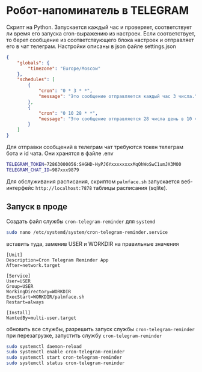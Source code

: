 # Робот-напоминатель в TELEGRAM

Скрипт на Python.
Запускается каждый час и проверяет, соответствует ли время его запуска cron-выражению из настроек.
Если соответствует, то берет сообщение из соответствующего блока настроек и отправляет его в чат телеграм.
Настройки описаны в json файле settings.json

```json
{
    "globals": {
        "timezone": "Europe/Moscow"
    },
    "schedules": [
        {
            "cron": "0 * 3 * *",
            "message": "Это сообщение отправляется каждый час 3 числа."
        },
        {
            "cron": "0 10 28 * *",
            "message": "Это сообщение отправляется 28 числа день в 10 часов."
        }
    ]
}
```

Для отправки сообщений в телеграм чат требуются токен телеграм бота и id чата. Они хранятся в файле .env

```sh
TELEGRAM_TOKEN=72863000056:SHGHD-HyPJ6YxxxxxxxxMqOhWoSwC1umJX3MO0
TELEGRAM_CHAT_ID=987xxx9879
```

Для обслуживания расписания, скриптом `palmface.sh` запускается веб-интерфейс `http://localhost:7878` таблицы расписания (sqlite).


## Запуск в проде

Создать файл службы `cron-telegram-reminder` для `systemd`

```sh
sudo nano /etc/systemd/system/cron-telegram-reminder.service
```
вставить туда, заменив USER и WORKDIR на правильные значения

```
[Unit]
Description=Cron Telegram Reminder App
After=network.target

[Service]
User=USER
Group=USER
WorkingDirectory=WORKDIR
ExecStart=WORKDIR/palmface.sh
Restart=always

[Install]
WantedBy=multi-user.target
```

обновить все службы, разрешить запуск службы `cron-telegram-reminder` при перезагрузке, запустить службу `cron-telegram-reminder`

```sh
sudo systemctl daemon-reload
sudo systemctl enable cron-telegram-reminder
sudo systemctl start cron-telegram-reminder
sudo systemctl status cron-telegram-reminder
```
